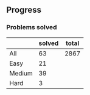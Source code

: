 ## Progress
### Problems solved
|          | solved | total |
|----------|--------|-------|
| All      |   63   |  2867 |
| Easy     |   21   |
| Medium   |   39   |
| Hard     |   3    |
